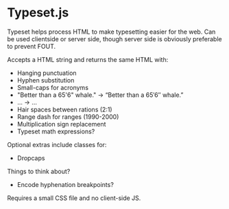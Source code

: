 # Typeset.js

Typeset helps process HTML to make typesetting easier for the web. Can be used clientside or server side, though server side is obviously preferable to prevent FOUT.

Accepts a HTML string and returns the same HTML with:

- Hanging punctuation
- Hyphen substitution
- Small-caps for acronyms
- "Better than a 65'6" whale." -> “Better than a 65′6″ whale.”
- ... -> …
- Hair spaces between rations (2:1)
- Range dash for ranges (1990-2000)
- Multiplication sign replacement
- Typeset math expressions?

Optional extras include classes for:

- Dropcaps

Things to think about?

- Encode hyphenation breakpoints?

Requires a small CSS file and no client-side JS.
